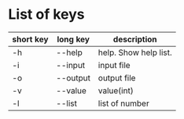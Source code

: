 # List of keys


|short key|long key | description|
|------|-------|---------|
| -h   |--help | help. Show help list.|  
| -i | --input | input file|
| -o | --output | output file |
| -v | --value | value(int) |
| -l | --list | list of number |